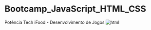 # Bootcamp_JavaScript_HTML_CSS
Potência Tech iFood - Desenvolvimento de Jogos
![html](https://github.com/MiqueasL/Bootcamp_JavaScript_HTML_CSS/assets/114825728/c12bf5b8-452b-44ab-9f53-6f560e360e77)
